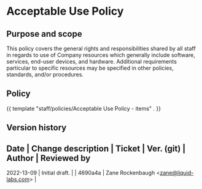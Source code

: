 # Acceptable Use Policy

## Purpose and scope

This policy covers the general rights and responsibilities shared by all staff in regards to use of Company resources which generally include software, services, end-user devices, and hardware. Additional requirements particular to specific resources may be specified in other policies, standards, and/or procedures.

## Policy

{{ template "staff/policies/Acceptable Use Policy - items" . }}

## Version history

Date | Change description | Ticket | Ver. (git) | Author | Reviewed by
----------------------------------------------------------------------------
2022-13-09 | Initial draft. | | 4690a4a | Zane Rockenbaugh &lt;zane@liquid-labs.com&gt; |
